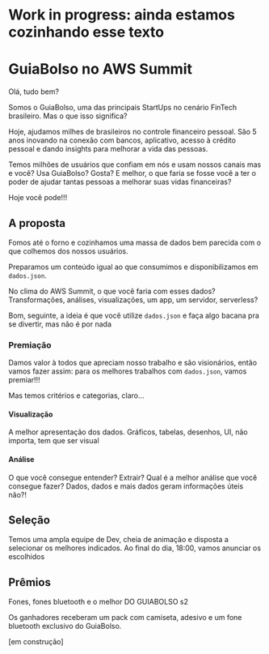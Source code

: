 # Work in progress: ainda estamos cozinhando esse texto

# GuiaBolso no AWS Summit

Olá, tudo bem?

Somos o GuiaBolso, uma das principais StartUps no cenário FinTech brasileiro. Mas o que isso significa? 

Hoje, ajudamos milhes de brasileiros no controle financeiro pessoal. São 5 anos inovando na conexão com bancos, aplicativo, acesso à crédito pessoal e dando insights para melhorar a vida das pessoas.

Temos milhões de usuários que confiam em nós e usam nossos canais mas e você? Usa GuiaBolso? Gosta? E melhor, o que faria se fosse você a ter o poder de ajudar tantas pessoas a melhorar suas vidas financeiras?

Hoje você pode!!!

## A proposta

Fomos até o forno e cozinhamos uma massa de dados bem parecida com o que colhemos dos nossos usuários.

Preparamos um conteúdo igual ao que consumimos e disponibilizamos em `dados.json`. 

No clima do AWS Summit, o que você faria com esses dados? Transformações, análises, visualizações, um app, um servidor, serverless?

Bom, seguinte, a ideia é que você utilize `dados.json` e faça algo bacana pra se divertir, mas não é por nada

### Premiação

Damos valor à todos que apreciam nosso trabalho e são visionários, então vamos fazer assim: para os melhores trabalhos com `dados.json`, vamos premiar!!!

Mas temos critérios e categorias, claro...

#### Visualização

A melhor apresentação dos dados. Gráficos, tabelas, desenhos, UI, não importa, tem que ser visual

#### Análise

O que você consegue entender? Extrair? Qual é a melhor análise que você consegue fazer? Dados, dados e mais dados geram informações úteis não?!

## Seleção

Temos uma ampla equipe de Dev, cheia de animação e disposta a selecionar os melhores indicados. Ao final do dia, 18:00, vamos anunciar os escolhidos

## Prêmios

Fones, fones bluetooth e o melhor DO GUIABOLSO s2

Os ganhadores receberam um pack com camiseta, adesivo e um fone bluetooth exclusivo do GuiaBolso.

[em construção]
